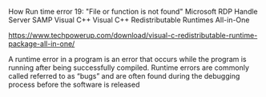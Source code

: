 
How Run time error 19: "File or function is not found" Microsoft RDP Handle Server SAMP Visual C++
Visual C++ Redistributable Runtimes All-in-One


https://www.techpowerup.com/download/visual-c-redistributable-runtime-package-all-in-one/

A runtime error in a program is an error that occurs while the program is running after being successfully compiled. Runtime errors are commonly called referred to as “bugs” and are often found during the debugging process before the software is released
